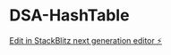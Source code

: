 # DSA-HashTable

[Edit in StackBlitz next generation editor ⚡️](https://stackblitz.com/~/github.com/TravisLau92/DSA-HashTable)